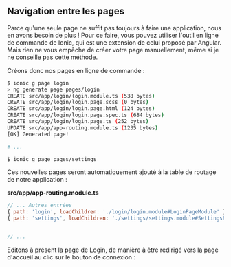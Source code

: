 ## Navigation entre les pages

Parce qu'une seule page  ne suffit pas toujours à faire une application, nous en avons besoin de plus ! Pour ce faire, vous pouvez utiliser l'outil en ligne de commande de Ionic, qui est une extension de celui proposé par Angular. Mais rien ne vous empêche de créer votre page manuellement, même si je ne conseille pas cette méthode.

Créons donc nos pages en ligne de commande :

```bash
$ ionic g page login
> ng generate page pages/login
CREATE src/app/login/login.module.ts (538 bytes)
CREATE src/app/login/login.page.scss (0 bytes)
CREATE src/app/login/login.page.html (124 bytes)
CREATE src/app/login/login.page.spec.ts (684 bytes)
CREATE src/app/login/login.page.ts (252 bytes)
UPDATE src/app/app-routing.module.ts (1235 bytes)
[OK] Generated page!

# ...

$ ionic g page pages/settings
```

Ces nouvelles pages seront automatiquement ajouté à la table de routage de notre application :

**src/app/app-routing.module.ts**

```js
// ... Autres entrées
{ path: 'login', loadChildren: './login/login.module#LoginPageModule' },
{ path: 'settings', loadChildren: './settings/settings.module#SettingsPageModule' },


// ...
```

Editons à présent la page de Login, de manière à être redirigé vers la page d'accueil au clic sur le bouton de connexion : 



